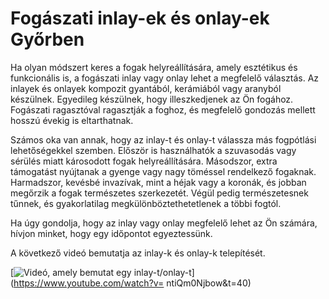 # Fogászati ​​inlay-ek és onlay-ek Győrben

Ha olyan módszert keres a fogak helyreállítására, amely esztétikus és funkcionális is, a fogászati ​​inlay vagy onlay lehet a megfelelő választás. Az inlayek és onlayek kompozit gyantából, kerámiából vagy aranyból készülnek. Egyedileg készülnek, hogy illeszkedjenek az Ön fogához. Fogászati ​​ragasztóval ragasztják a foghoz, és megfelelő gondozás mellett hosszú évekig is eltarthatnak.

Számos oka van annak, hogy az inlay-t és onlay-t válassza más fogpótlási lehetőségekkel szemben. Először is használhatók a szuvasodás vagy sérülés miatt károsodott fogak helyreállítására. Másodszor, extra támogatást nyújtanak a gyenge vagy nagy töméssel rendelkező fogaknak. Harmadszor, kevésbé invazívak, mint a héjak vagy a koronák, és jobban megőrzik a fogak természetes szerkezetét. Végül pedig természetesnek tűnnek, és gyakorlatilag megkülönböztethetetlenek a többi fogtól.

Ha úgy gondolja, hogy az inlay vagy onlay megfelelő lehet az Ön számára, hívjon minket, hogy egy időpontot egyeztessünk.

A következő videó bemutatja az inlay-k és onlay-k telepítését.

[![Videó, amely bemutat egy inlay-t/onlay-t](https://img.youtube.com/vi/ntiQm0Njbow/0.jpg)](https://www.youtube.com/watch?v= ntiQm0Njbow&t=40)